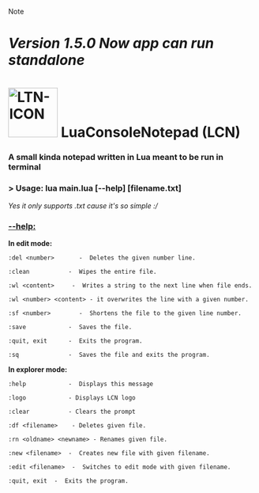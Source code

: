 > [!NOTE]
> # ***Version 1.5.0 Now app can run standalone***

# <img src="https://github.com/user-attachments/assets/7944a940-f10f-4fc3-af3b-c5ed0f2e3ea4" alt="LTN-ICON" width="100"> LuaConsoleNotepad (LCN)
### A small kinda notepad written in Lua meant to be run in terminal

### > Usage: lua main.lua [--help] [filename.txt]
*Yes it only supports .txt cause it's so simple :/*


### <ins>--help:</ins>
**In edit mode:**

    :del <number>       -  Deletes the given number line.

    :clean           -  Wipes the entire file.

    :wl <content>     -  Writes a string to the next line when file ends.

    :wl <number> <content> - it overwrites the line with a given number.

    :sf <number>        -  Shortens the file to the given line number.

    :save            -  Saves the file.

    :quit, exit      -  Exits the program.

    :sq              -  Saves the file and exits the program.

**In explorer mode:**

    :help            -  Displays this message

    :logo            - Displays LCN logo

    :clear           - Clears the prompt

    :df <filename>    - Deletes given file.

    :rn <oldname> <newname> - Renames given file.

    :new <filename>  -  Creates new file with given filename.

    :edit <filename>  -  Switches to edit mode with given filename.

    :quit, exit  -  Exits the program.
